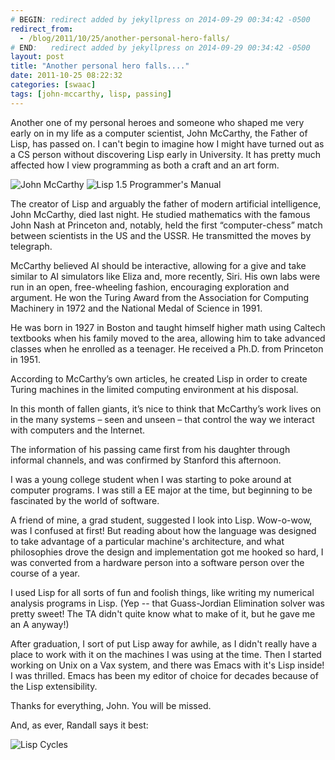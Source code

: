 ```yaml
---
# BEGIN: redirect added by jekyllpress on 2014-09-29 00:34:42 -0500
redirect_from:
  - /blog/2011/10/25/another-personal-hero-falls/
# END:   redirect added by jekyllpress on 2014-09-29 00:34:42 -0500
layout: post
title: "Another personal hero falls...."
date: 2011-10-25 08:22:32
categories: [swaac]
tags: [john-mccarthy, lisp, passing]
---
```

Another one of my personal heroes and someone who shaped me very early on in my life as a computer scientist, John McCarthy, the Father of Lisp, has passed on. I can't begin to imagine how I might have turned out as a CS person without discovering Lisp early in University. It has pretty much affected how I view programming as both a craft and an art form.

![](http://tt.imageshare.s3.amazonaws.com/photos/john_mccarthy-2004-09-01.jpg "John McCarthy") ![](http://tt.imageshare.s3.amazonaws.com/photos/lisp-programmers-manual.jpg "Lisp 1.5 Programmer's Manual")

The creator of Lisp and arguably the father of modern artificial intelligence, John McCarthy, died last night. He studied mathematics with the famous John Nash at Princeton and, notably, held the first “computer-chess” match between scientists in the US and the USSR. He transmitted the moves by telegraph.

McCarthy believed AI should be interactive, allowing for a give and take similar to AI simulators like Eliza and, more recently, Siri. His own labs were run in an open, free-wheeling fashion, encouraging exploration and argument. He won the Turing Award from the Association for Computing Machinery in 1972 and the National Medal of Science in 1991.

He was born in 1927 in Boston and taught himself higher math using Caltech textbooks when his family moved to the area, allowing him to take advanced classes when he enrolled as a teenager. He received a Ph.D. from Princeton in 1951.

According to McCarthy’s own articles, he created Lisp in order to create Turing machines in the limited computing environment at his disposal.

In this month of fallen giants, it’s nice to think that McCarthy’s work lives on in the many systems – seen and unseen – that control the way we interact with computers and the Internet.

The information of his passing came first from his daughter through informal channels, and was confirmed by Stanford this afternoon.

I was a young college student when I was starting to poke around at computer programs. I was still a EE major at the time, but beginning to be fascinated by the world of software.

A friend of mine, a grad student, suggested I look into Lisp. Wow-o-wow, was I confused at first! But reading about how the language was designed to take advantage of a particular machine's architecture, and what philosophies drove the design and implementation got me hooked so hard, I was converted from a hardware person into a software person over the course of a year.

I used Lisp for all sorts of fun and foolish things, like writing my numerical analysis programs in Lisp. (Yep -- that Guass-Jordian Elimination solver was pretty sweet! The TA didn't quite know what to make of it, but he gave me an A anyway!)

After graduation, I sort of put Lisp away for awhile, as I didn't really have a place to work with it on the machines I was using at the time. Then I started working on Unix on a Vax system, and there was Emacs with it's Lisp inside! I was thrilled. Emacs has been my editor of choice for decades because of the Lisp extensibility.

Thanks for everything, John. You will be missed.

And, as ever, Randall says it best:

![Lisp Cycles](http://imgs.xkcd.com/comics/lisp_cycles.png "I've just received word that the Emperor has dissolved the MIT computer science program permanently.")
